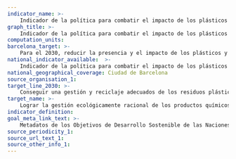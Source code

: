 ```yaml
---
indicator_name: >-
    Indicador de la política para combatir el impacto de los plásticos y los microplásticos en el medio ambiente de Barcelona (por determinar)
graph_title: >-
    Indicador de la política para combatir el impacto de los plásticos y los microplásticos en el medio ambiente de Barcelona (por determinar)
computation_units: 
barcelona_target: >-
    Para el 2030, reducir la presencia y el impacto de los plásticos y los microplásticos en el medio ambiente de Barcelona
national_indicator_available:  >-
    Indicador de la política para combatir el impacto de los plásticos y los microplásticos en el medio ambiente de Barcelona (por determinar)
national_geographical_coverage: Ciudad de Barcelona
source_organisation_1: 
target_line_2030: >-
    Conseguir una gestión y reciclaje adecuados de los residuos plásticos generados. Valor hito 2030: Pendiente de dato
target_name: >-
    Lograr la gestión ecológicamente racional de los productos químicos y de todos los residuos a lo largo de su ciclo de vida, de conformidad con los marcos internacionales convenidos, y reducir de forma significativa su liberación a la atmósfera, el agua y el suelo con el fin de minimizar sus efectos adversos sobre la salud humana y el medio ambiente
indicator_definition:
goal_meta_link_text: >-
    Metadatos de los Objetivos de Desarrollo Sostenible de las Naciones Unidas (pdf 894kB)
source_periodicity_1: 
source_url_text_1: 
source_other_info_1:
---
```

